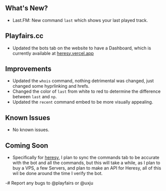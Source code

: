 ## What's New?
- Last.FM: New command `last` which shows your last played track.


## Playfairs.cc
- Updated the bots tab on the website to have a Dashboard, which is currently available at [heresy.vercel.app](https://heresy.vercel.app)


## Improvements
- Updated the `whois` command, nothing detrimental was changed, just changed some hyprlinking and hrefs.
- Changed the color of `last` from white to red to determine the difference between `last` and `np`.
- Updated the `recent` command embed to be more visually appealing.

## Known Issues
- No known issues.


## Coming Soon
- Specifically for [heresy](https://heresy.vercel.app/), I plan to sync the commands tab to be accurate with the bot and all the commands, but this will take a while, as I plan to buy a VPS, a few Servers, and plan to make an API for Heresy, all of this wil be done around the time I verify the bot.


-# Report any bugs to @playfairs or @uxju